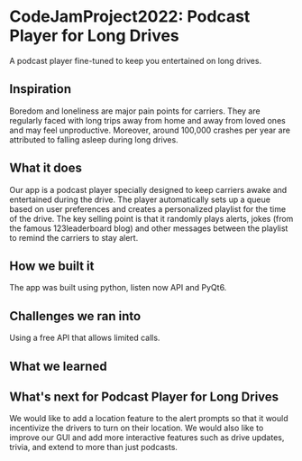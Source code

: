 # CodeJamProject2022: Podcast Player for Long Drives

A podcast player fine-tuned to keep you entertained on long drives.

## Inspiration
Boredom and loneliness are major pain points for carriers. They are regularly faced with long trips away from home and away from loved ones and may feel unproductive. Moreover, around 100,000 crashes per year are attributed to falling asleep during long drives.

## What it does
Our app is a podcast player specially designed to keep carriers awake and entertained during the drive. The player automatically sets up a queue based on user preferences and creates a personalized playlist for the time of the drive. The key selling point is that it randomly plays alerts, jokes (from the famous 123leaderboard blog) and other messages between the playlist to remind the carriers to stay alert.

## How we built it
The app was built using python, listen now API and PyQt6.

## Challenges we ran into
Using a free API that allows limited calls.

## What we learned

## What's next for Podcast Player for Long Drives
We would like to add a location feature to the alert prompts so that it would incentivize the drivers to turn on their location. We would also like to improve our GUI and add more interactive features such as drive updates, trivia, and extend to more than just podcasts.
